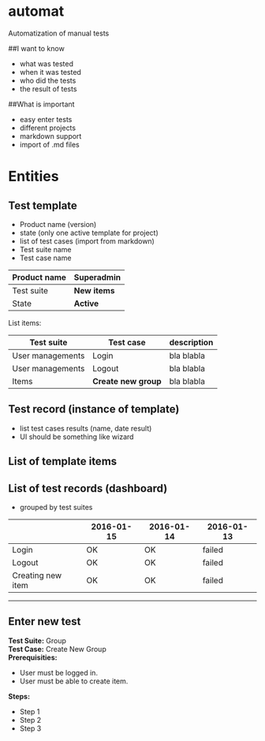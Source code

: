 # automat
Automatization of manual tests

##I want to know
* what was tested
* when it was tested
* who did the tests
* the result of tests

##What is important
* easy enter tests
* different projects
* markdown support
* import of .md files  

# Entities
## Test template
- Product name (version)
- state (only one active template for project)
- list of test cases (import from markdown)
- Test suite name
- Test case name

| Product name | Superadmin |
|--------------|------------|
| Test suite  | **New items** |
| State| **Active** |

List items:

|Test suite|Test case| description|
|---------|------------| ---- |
|User managements| Login| bla blabla |
|User managements| Logout| bla blabla |
| Items |**Create new group**| bla blabla |



## Test record (instance of template)
- list test cases results (name, date result)
- UI should be something like wizard

## List of template items

## List of test records (dashboard)
- grouped by test suites

|	| 2016-01-15 | 2016-01-14 | 2016-01-13|
|---|------------|------------|-----------|
|Login | OK| OK| failed |
|Logout | OK| OK| failed |
|Creating new item | OK| OK| failed |
-------------------------------

## Enter new test

**Test Suite:** Group  
**Test Case:** Create New Group  
**Prerequisities:**
* User must be logged in.  
* User must be able to create item.

**Steps:**
* Step 1
* Step 2
* Step 3
